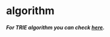 # algorithm
##### For TRIE algorithm you can check [*here*](https://www.youtube.com/watch?v=TH5FEKg6AXg&ab_channel=ParasSaini).

